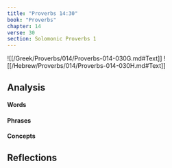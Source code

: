 ```yaml
---
title: "Proverbs 14:30"
book: "Proverbs"
chapter: 14
verse: 30
section: Solomonic Proverbs 1
---
```

![[/Greek/Proverbs/014/Proverbs-014-030G.md#Text]]
![[/Hebrew/Proverbs/014/Proverbs-014-030H.md#Text]]

## Analysis

#### Words

#### Phrases

#### Concepts

## Reflections
